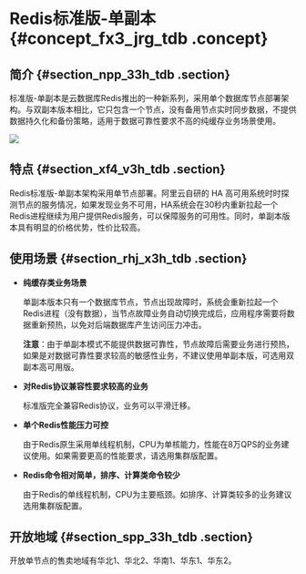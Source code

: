 # Redis标准版-单副本 {#concept_fx3_jrg_tdb .concept}

## 简介 {#section_npp_33h_tdb .section}

标准版-单副本是云数据库Redis推出的一种新系列，采用单个数据库节点部署架构。与双副本版本相比，它只包含一个节点，没有备用节点实时同步数据，不提供数据持久化和备份策略，适用于数据可靠性要求不高的纯缓存业务场景使用。

![](http://static-aliyun-doc.oss-cn-hangzhou.aliyuncs.com/assets/img/3104/1548729570869_zh-CN.png)

## 特点 {#section_xf4_v3h_tdb .section}

Redis标准版-单副本架构采用单节点部署。阿里云自研的 HA 高可用系统时时探测节点的服务情况，如果发现业务不可用，HA系统会在30秒内重新拉起一个Redis进程继续为用户提供Redis服务，可以保障服务的可用性。同时，单副本版本具有明显的价格优势，性价比较高。

## 使用场景 {#section_rhj_x3h_tdb .section}

-   **纯缓存类业务场景**

    单副本版本只有一个数据库节点，节点出现故障时，系统会重新拉起一个Redis进程（没有数据），当节点故障业务自动切换完成后，应用程序需要将数据重新预热，以免对后端数据库产生访问压力冲击。

    **注意**：由于单副本模式不能提供数据可靠性，节点故障后需要业务进行预热，如果是对数据可靠性要求较高的敏感性业务，不建议使用单副本版，可选用双副本高可用版。

-   **对Redis协议兼容性要求较高的业务**

    标准版完全兼容Redis协议，业务可以平滑迁移。

-   **单个Redis性能压力可控**

    由于Redis原生采用单线程机制，CPU为单核能力，性能在8万QPS的业务建议使用。如果需要更高的性能要求，请选用集群版配置。

-   **Redis命令相对简单，排序、计算类命令较少**

    由于Redis的单线程机制，CPU为主要瓶颈。如排序、计算类较多的业务建议选用集群版配置。


## 开放地域 {#section_spp_33h_tdb .section}

开放单节点的售卖地域有华北1、华北2、华南1、华东1、华东2。

